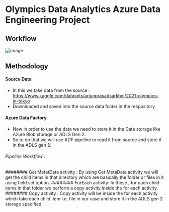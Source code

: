 # Olympics Data Analytics Azure Data Engineering Project

## Workflow
![image](https://github.com/user-attachments/assets/f9dccf91-d8e2-4177-8d07-2e3ade0dcdf1)

## Methodology 

#### Source Data
* In this we take data from the source : https://www.kaggle.com/datasets/arjunprasadsarkhel/2021-olympics-in-tokyo
* Downloaded and saved into the source data folder in the respository

#### Azure Data Factory 
* Now in order to use the data we need to store it in the Data storage like Azure Blob storage or ADLS Gen 2.
* So to do that we will use ADF pipeline to read it from source and store it in the ADLS gen 2.
###### Pipeline Workflow :
######## Get MetatData activity :
  By using Get MetaData activity we will get the child items in that directory which are basically the folder or files in it using field set option.
######## ForEach activity:
  In these , for each child items in that folder we perform a copy activity inside the for each activity.
  ######## Copy activity :
    Copy activity will be inside the for each activity which take each child item i.e. file in our case and store it in the ADLS gen 2 storage specified.

